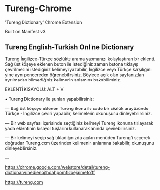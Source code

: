 # Tureng-Chrome

'Tureng Dictionary' Chrome Extension

Built on Manifest v3.

## Tureng English-Turkish Online Dictionary
Tureng İngilizce-Türkçe sözlükte arama yapmanızı kolaylaştıran bir eklenti. Sağ üst köşeye eklenen buton ile istediğiniz zaman butona tıklayıp çevrilmesini istediğiniz kelimeyi yazabilir, İngilizce veya Türkçe karşılığını yine aynı pencereden öğrenebilirsiniz. Böylece açık olan sayfanızdan ayrılmadan bilmediğiniz kelimenin anlamına bakabilirsiniz.

EKLENTİ KISAYOLU: ALT + V

• Tureng Dictionary ile şunları yapabilirsiniz:

— Sağ üst köşeye eklenen Tureng ikonu ile sade bir sözlük arayüzünde Türkçe - İngilizce çeviri yapabilir, kelimelerin okunuşunu dinleyebilirsiniz.

— Bir web sayfası içerisinde seçtiğiniz kelimeyi Tureng ikonuna tıklayarak yada eklentinin kısayol tuşlarını kullanarak anında çevirebilirsiniz.

— Bir kelimeyi seçip sağ tıkladığınızda açılan menüden Tureng'i seçerek doğrudan Tureng.com üzerinden kelimenin anlamına bakabilir, okunuşunu dinleyebilirsiniz.

--

https://chrome.google.com/webstore/detail/tureng-dictionary/ihedienojfhdahpomfldoejaimefofff

https://tureng.com
